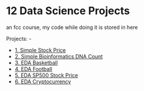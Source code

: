 # 12 Data Science Projects
an fcc course, my code while doing it is stored in here

Projects: -
- [1. Simple Stock Price](./project1/)
- [2. Simple Bioinformatics DNA Count](./project2/)
- [3. EDA Basketball](./project3/)
- [4. EDA Football](./project4/)
- [5. EDA SP500 Stock Price](./project5/)
- [6. EDA Cryptocurrency](./project6/)
<!-- 7. Classification Iris
 8. Classification Penguins
 9. Regression Boston Housing
 10. Regression Bioinformatics Solubility
 11. Deploy to Heroku
 12. Deploy to Streamlit Sharing -->
